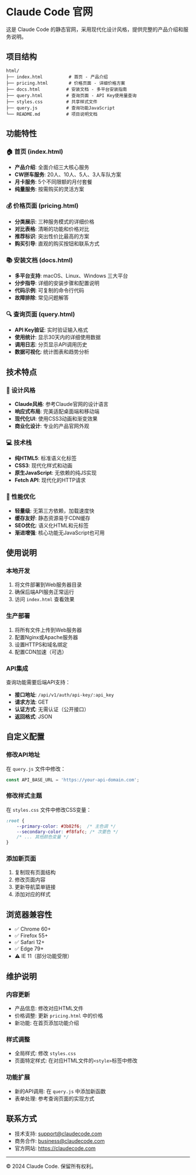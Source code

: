 # Claude Code 官网

这是 Claude Code 的静态官网，采用现代化设计风格，提供完整的产品介绍和服务说明。

## 项目结构

```
html/
├── index.html          # 首页 - 产品介绍
├── pricing.html        # 价格页面 - 详细价格方案
├── docs.html          # 安装文档 - 多平台安装指南
├── query.html         # 查询页面 - API Key使用量查询
├── styles.css         # 共享样式文件
├── query.js           # 查询功能JavaScript
└── README.md          # 项目说明文档
```

## 功能特性

### 🏠 首页 (index.html)
- **产品介绍**: 全面介绍三大核心服务
- **CW拼车服务**: 20人、10人、5人、3人车队方案
- **月卡服务**: 5个不同限额的月付套餐
- **纯量服务**: 按需购买的灵活方案

### 💰 价格页面 (pricing.html)
- **分类展示**: 三种服务模式的详细价格
- **对比表格**: 清晰的功能和价格对比
- **推荐标识**: 突出性价比最高的方案
- **购买引导**: 直观的购买按钮和联系方式

### 📚 安装文档 (docs.html)
- **多平台支持**: macOS、Linux、Windows 三大平台
- **分步指导**: 详细的安装步骤和配置说明
- **代码示例**: 可复制的命令行代码
- **故障排除**: 常见问题解答

### 🔍 查询页面 (query.html)
- **API Key验证**: 实时验证输入格式
- **使用统计**: 显示30天内的详细使用数据
- **调用日志**: 分页显示API调用历史
- **数据可视化**: 统计图表和趋势分析

## 技术特点

### 🎨 设计风格
- **Claude风格**: 参考Claude官网的设计语言
- **响应式布局**: 完美适配桌面端和移动端
- **现代化UI**: 使用CSS3动画和渐变效果
- **商业化设计**: 专业的产品官网外观

### 💻 技术栈
- **纯HTML5**: 标准语义化标签
- **CSS3**: 现代化样式和动画
- **原生JavaScript**: 无依赖的纯JS实现
- **Fetch API**: 现代化的HTTP请求

### 🚀 性能优化
- **轻量级**: 无第三方依赖，加载速度快
- **缓存友好**: 静态资源易于CDN缓存
- **SEO优化**: 语义化HTML和元标签
- **渐进增强**: 核心功能无JavaScript也可用

## 使用说明

### 本地开发
1. 将文件部署到Web服务器目录
2. 确保后端API服务正常运行
3. 访问 `index.html` 查看效果

### 生产部署
1. 将所有文件上传到Web服务器
2. 配置Nginx或Apache服务器
3. 设置HTTPS和域名绑定
4. 配置CDN加速（可选）

### API集成
查询功能需要后端API支持：
- **接口地址**: `/api/v1/auth/api-key/:api_key`
- **请求方法**: GET
- **认证方式**: 无需认证（公开接口）
- **返回格式**: JSON

## 自定义配置

### 修改API地址
在 `query.js` 文件中修改：
```javascript
const API_BASE_URL = 'https://your-api-domain.com';
```

### 修改样式主题
在 `styles.css` 文件中修改CSS变量：
```css
:root {
    --primary-color: #3b82f6;  /* 主色调 */
    --secondary-color: #f8fafc; /* 次要色 */
    /* ... 其他颜色变量 */
}
```

### 添加新页面
1. 复制现有页面结构
2. 修改页面内容
3. 更新导航菜单链接
4. 添加对应的样式

## 浏览器兼容性

- ✅ Chrome 60+
- ✅ Firefox 55+
- ✅ Safari 12+
- ✅ Edge 79+
- ⚠️ IE 11（部分功能受限）

## 维护说明

### 内容更新
- 产品信息: 修改对应HTML文件
- 价格调整: 更新 `pricing.html` 中的价格
- 新功能: 在首页添加功能介绍

### 样式调整
- 全局样式: 修改 `styles.css`
- 页面特定样式: 在对应HTML文件的`<style>`标签中修改

### 功能扩展
- 新的API调用: 在 `query.js` 中添加新函数
- 表单处理: 参考查询页面的实现方式

## 联系方式

- 技术支持: support@claudecode.com
- 商务合作: business@claudecode.com
- 官方网站: https://claudecode.com

---

© 2024 Claude Code. 保留所有权利。